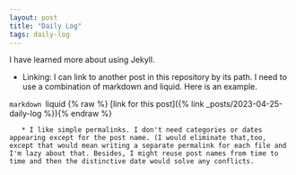 ```yaml
---
layout: post
title: "Daily Log"
tags: daily-log
---
```


I have learned more about using Jekyll.

* Linking: I can link to another post in this repository by its path. I need to use a combination of markdown and liquid. Here is an example.
 
 ```markdown ```liquid {% raw %} [link for this post]({% link _posts/2023-04-25-daily-log %}){% endraw %} ``` ``` 
            
       * I like simple permalinks. I don't need categories or dates appearing except for the post name. (I would eliminate that,too, except that would mean writing a separate permalink for each file and I'm lazy about that. Besides, I might reuse post names from time to time and then the distinctive date would solve any conflicts.
